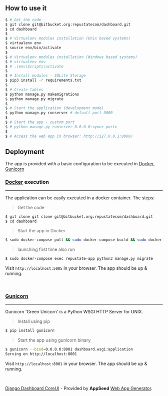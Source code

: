 ## How to use it

```bash
$ # Get the code
$ git clone git@bitbucket.org:repustatecom/dashboard.git
$ cd dashboard
$
$ # Virtualenv modules installation (Unix based systems)
$ virtualenv env
$ source env/bin/activate
$
$ # Virtualenv modules installation (Windows based systems)
$ # virtualenv env
$ # .\env\Scripts\activate
$
$ # Install modules - SQLite Storage
$ pip3 install -r requirements.txt
$
$ # Create tables
$ python manage.py makemigrations
$ python manage.py migrate
$
$ # Start the application (development mode)
$ python manage.py runserver # default port 8000
$
$ # Start the app - custom port
$ # python manage.py runserver 0.0.0.0:<your_port>
$
$ # Access the web app in browser: http://127.0.0.1:8000/
```

## Deployment

The app is provided with a basic configuration to be executed in [Docker](https://www.docker.com/), [Gunicorn](https://gunicorn.org/)

### [Docker](https://www.docker.com/) execution

---

The application can be easily executed in a docker container. The steps:

> Get the code

```bash
$ git clone git clone git@bitbucket.org:repustatecom/dashboard.git
$ cd dashboard
```

> Start the app in Docker

```bash
$ sudo docker-compose pull && sudo docker-compose build && sudo docker-compose up -d
```

> launching first time also run

```bash
$ sudo docker-compose exec repustate-app python3 manage.py migrate
```

Visit `http://localhost:5005` in your browser. The app should be up & running.

<br />

### [Gunicorn](https://gunicorn.org/)

---

Gunicorn 'Green Unicorn' is a Python WSGI HTTP Server for UNIX.

> Install using pip

```bash
$ pip install gunicorn
```

> Start the app using gunicorn binary

```bash
$ gunicorn --bind=0.0.0.0:8001 dashboard.wsgi:application
Serving on http://localhost:8001
```

Visit `http://localhost:8001` in your browser. The app should be up & running.

</br>

[Django Dashboard CoreUI](https://appseed.us/admin-dashboards/django-dashboard-coreui) - Provided by **AppSeed** [Web App Generator](https://appseed.us/app-generator).
